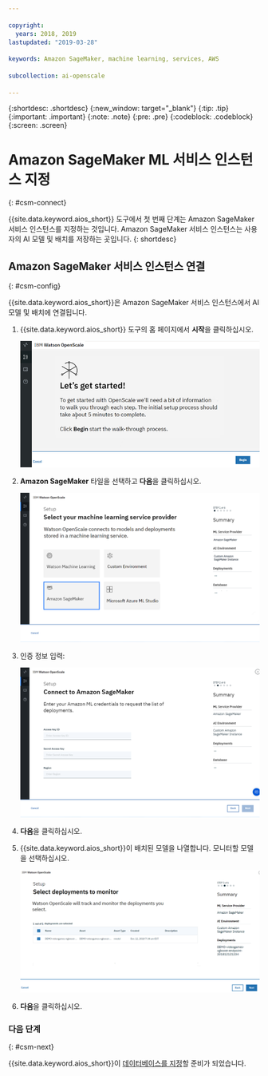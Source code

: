 ```yaml
---

copyright:
  years: 2018, 2019
lastupdated: "2019-03-28"

keywords: Amazon SageMaker, machine learning, services, AWS

subcollection: ai-openscale

---
```


{:shortdesc: .shortdesc}
{:new_window: target="_blank"}
{:tip: .tip}
{:important: .important}
{:note: .note}
{:pre: .pre}
{:codeblock: .codeblock}
{:screen: .screen}

# Amazon SageMaker ML 서비스 인스턴스 지정
{: #csm-connect}

{{site.data.keyword.aios_short}} 도구에서 첫 번째 단계는 Amazon SageMaker 서비스 인스턴스를 지정하는 것입니다. Amazon SageMaker 서비스 인스턴스는 사용자의 AI 모델 및 배치를 저장하는 곳입니다.
{: shortdesc}

## Amazon SageMaker 서비스 인스턴스 연결
{: #csm-config}

{{site.data.keyword.aios_short}}은 Amazon SageMaker 서비스 인스턴스에서 AI 모델 및 배치에 연결됩니다.

1.  {{site.data.keyword.aios_short}} 도구의 홈 페이지에서 **시작**을 클릭하십시오.

    ![홈 페이지](images/gs-config-start.png)

1.  **Amazon SageMaker** 타일을 선택하고 **다음**을 클릭하십시오.

    ![Amazon SageMaker 서비스 선택](images/connect-sage.png)

1.  인증 정보 입력:

    ![Amazon SageMaker 서비스 인증 정보 입력](images/connect-sage-cred.png)

1.  **다음**을 클릭하십시오.

1.  {{site.data.keyword.aios_short}}이 배치된 모델을 나열합니다. 모니터할 모델을 선택하십시오.

    ![Amazon SageMaker 배치 모델 선택](images/connect-sage-deploys.png)

1.  **다음**을 클릭하십시오.

### 다음 단계
{: #csm-next}

{{site.data.keyword.aios_short}}이 [데이터베이스를 지정](/docs/services/ai-openscale?topic=ai-openscale-connect-db)할 준비가 되었습니다.
